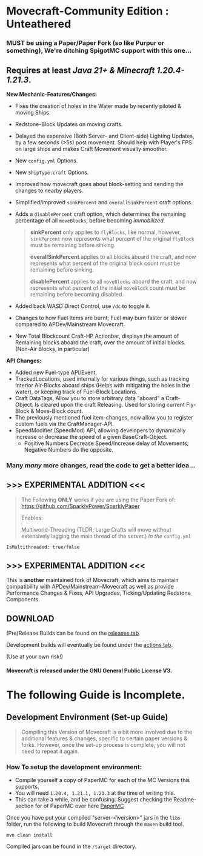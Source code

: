 # **Movecraft-Community Edition : Unteathered**

### **MUST** be using a Paper/Paper Fork (so like Purpur or something), We're ditching SpigotMC support with this one...

## Requires at least *Java 21+ & Minecraft 1.20.4-1.21.3*.




**New Mechanic-Features/Changes:**
 
- Fixes the creation of holes in the Water made by recently piloted & moving Ships.

- Redstone-Block Updates on moving crafts.

- Delayed the expensive (Both Server- and Client-side) Lighting Updates, by a few seconds (>5s) post movement. Should help with Player's FPS on large ships and makes Craft Movement visually smoother.

- New `config.yml` Options.
- New `ShipType.craft` Options.

- Improved how movecraft goes about block-setting and sending the changes to nearby players.
  
- Simplified/improved `sinkPercent` and `overallSinkPercent` craft options.
- Adds a `disablePercent` craft option, which determines the remaining percentage of all `moveBlocks`, before becoming *immobilized*.
  >
  > **sinkPercent** only applies to `flyBlocks`, like normal, however, `sinkPercent` now represents what percent of the original `flyBlock` must be remaining before sinking.
  >
  > **overallSinkPercent** applies to all blocks aboard the craft, and now represents what percent of the original block count must be remaining before sinking.
  >
  > **disablePercent** applies to all `moveBlocks` aboard the craft, and now represents what percent of the initial `moveBlock` count must be remaining before becoming disabled.


- Added back WASD Direct Control, use `/dc` to toggle it.

- Changes to how Fuel Items are burnt; Fuel may burn faster or slower compared to APDev/Mainstream Movecraft.

- New Total Blockcount Craft-HP Actionbar, displays the amount of Remaining blocks aboard the craft, over the amount of initial blocks. (Non-Air Blocks, in particular)

**API Changes:**

- Added new Fuel-type API/Event.
- TrackedLocations, used internally for various things, such as tracking Interior Air-Blocks aboard ships (Helps with mitigating the holes in the water), or keeping track of Fuel-Block Locations.
- Craft DataTags, Allow you to store arbitrary data "aboard" a Craft-Object. Is cleared upon the craft Releasing. Used for storing current Fly-Block & Move-Block count.
- The previously mentioned fuel item-changes, now allow you to register custom fuels via the CraftManager-API.
- SpeedModifier (SpeedMod) API, allowing developers to dynamically increase or decrease the speed of a given BaseCraft-Object.
  - Positive Numbers Decrease Speed/Increase delay of Movements; Negative Numbers do the opposite.

### Many *many* more changes, read the code to get a better idea...



## >>> EXPERIMENTAL ADDITION <<<
> The Following **ONLY** works if you are using the Paper Fork of:
> https://github.com/SparklyPower/SparklyPaper
> 
> Enables:
> 
> Multiworld-Threading (TLDR; Large Crafts will move without extensively lagging the main thread of the server.)
> *In the* `config.yml`
> 
```IsMultithreaded: true/false```
## >>> EXPERIMENTAL ADDITION <<<



This is **another** maintained fork of Movecraft, which aims to maintain compatibility with APDev/Mainstream-Movecraft as well as provide Performance Changes & Fixes, API Upgrades, Ticking/Updating Redstone Components.

## DOWNLOAD

(Pre)Release Builds can be found on the [releases tab](https://github.com/ccorp2002/Movecraft-CE-Unteathered/releases).

Development builds will eventually be found under the [actions tab](https://github.com/ccorp2002/Movecraft-CE-Unteathered/actions?query=workflow%3A%22Java+CI%22). 

(Use at your own risk!)


#### Movecraft is released under the GNU General Public License V3. 

# The following Guide is Incomplete.


## Development Environment (Set-up Guide)

> Compiling this Version of Movecraft is a bit more involved due to the additional features & changes, specific to certain paper versions & forks.
> However, once the set-up process is complete, you will not need to repeat it again.
> 
### How To setup the development environment:
- Compile yourself a copy of PaperMC for each of the MC Versions this supports.
- You will need `1.20.4, 1.21.1, 1.21.3` at the time of writing this.
- This can take a while, and be confusing. Suggest checking the Readme-section for of PaperMC over here [PaperMC](https://github.com/PaperMC/Paper)


Once you have put your compiled "server-<\version>" jars in the `libs` folder, run the following to build Movecraft through the `maven` build tool.
```
mvn clean install
```
Compiled jars can be found in the `/target` directory.
